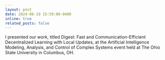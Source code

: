 ```yaml
---
layout: post
date: 2024-06-19 15:59:00-0400
inline: true
related_posts: false
---
```


I presented our work, titled Digest: Fast and Communication-Efficient Decentralized Learning with Local Updates, at the Artificial Intelligence Modeling, Analysis, and Control of Complex Systems event held at The Ohio State University in Columbus, OH.
